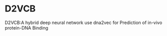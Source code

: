 # D2VCB
D2VCB:A hybrid deep neural network use dna2vec for Prediction of in-vivo protein-DNA Binding
